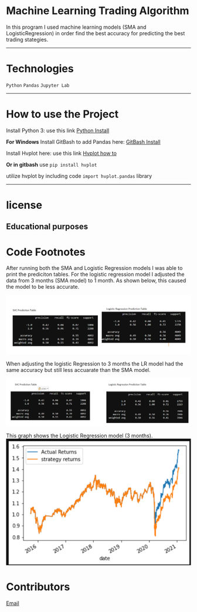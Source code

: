 # Machine Learning Trading Algorithm
 In this program I used machine learning models (SMA and LogisticRegression) in order find the best accuracy for predicting the best trading stategies.

---
# Technologies
`Python`
`Pandas`
`Jupyter Lab`

---

# How to use the Project
Install Python 3: use this link  [Python Install](https://www.python.org/)

**For Windows**
Install GitBash to add Pandas here: [GitBash Install](https://gitforwindows.org/) 

Install Hvplot here: use this link [Hvplot how to](https://pypi.org/project/hvplot/)

**Or in gitbash** use `pip install hvplot`

utilize hvplot by including code `import hvplot.pandas` library


---
# license
**Educational purposes**
---

# Code Footnotes
After running both the SMA and Logistic Regression models I was able to print the prediciton tables. For the logistic regression model I adjusted the data from 3 months (SMA model) to 1 month. As shown below, this caused the model to be less accurate.

![Logistical_Regression](https://github.com/beccabeastly/ML_trading_bot/blob/main/SVC_vs_logistic_regression.png)

When adjusting the logistic Regression to 3 months the LR model had the same accuracy but still less accuarate than the SMA model.

![3_month_adjustment](https://github.com/beccabeastly/ML_trading_bot/blob/main/LR_3months.png)

This graph shows the Logistic Regression model (3 months). 
![Returns](https://github.com/beccabeastly/ML_trading_bot/blob/main/strategy_returns_vs_returns.png)

# Contributors
[Email](beccabeastly@gmail.com)
